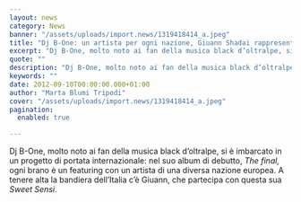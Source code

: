 ```yaml
---
layout: news
category: News
banner: "/assets/uploads/import.news/1319418414_a.jpeg"
title: "Dj B-One: un artista per ogni nazione, Giuann Shadai rappresenta l’Italia"
excerpt: "Dj B-One, molto noto ai fan della musica black d’oltralpe, si è imbarcato in un progetto di portata internazionale: nel suo album di debutto, The final, ogni brano è un featuring con un artista di una diversa nazione europea. A tenere alta la bandiera dell’Italia c’è Giuann, che partecipa con questa sua Sweet Sensi.   [&hellip"
quote: ""
description: "Dj B-One, molto noto ai fan della musica black d’oltralpe, si è imbarcato in un progetto di portata internazionale: nel suo album di debutto, The final, ogni brano è un featuring con un artista di una diversa nazione europea. A tenere alta la bandiera dell’Italia c’è Giuann, che partecipa con questa sua Sweet Sensi.   [&hellip"
keywords: ""
date: 2012-09-10T00:00:00.000+01:00
author: "Marta Blumi Tripodi"
cover: "/assets/uploads/import.news/1319418414_a.jpeg"
pagination:
  enabled: true

---
```


Dj B-One, molto noto ai fan della musica black d’oltralpe, si è imbarcato in un progetto di portata internazionale: nel suo album di debutto, _The final,_ ogni brano è un featuring con un artista di una diversa nazione europea. A tenere alta la bandiera dell’Italia c’è Giuann, che partecipa con questa sua _Sweet Sensi_.

  